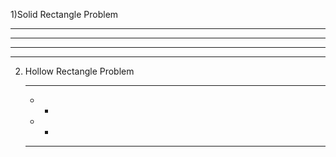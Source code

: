 1)Solid Rectangle Problem

   *****
   *****
   *****
   *****
2) Hollow Rectangle Problem
   *****
   *   *
   *   *
   *****
